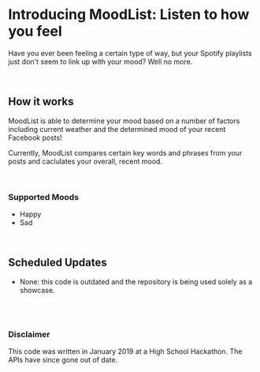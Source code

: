# Introducing MoodList: Listen to how you feel

Have you ever been feeling a certain type of way, but your Spotify playlists just don't seem to link up with your mood? Well no more.

</br>

## How it works

MoodList is able to determine your mood based on a number of factors including current weather and the determined mood of your recent Facebook posts!
</br>

Currently, MoodList compares certain key words and phrases from your posts and caclulates your overall, recent mood. 

</br>

### Supported Moods
- Happy
- Sad

</br>

## Scheduled Updates

- None: this code is outdated and the repository is being used solely as a showcase.

</br></br>

### Disclaimer
This code was written in January 2019 at a High School Hackathon. The APIs have since gone out of date.
